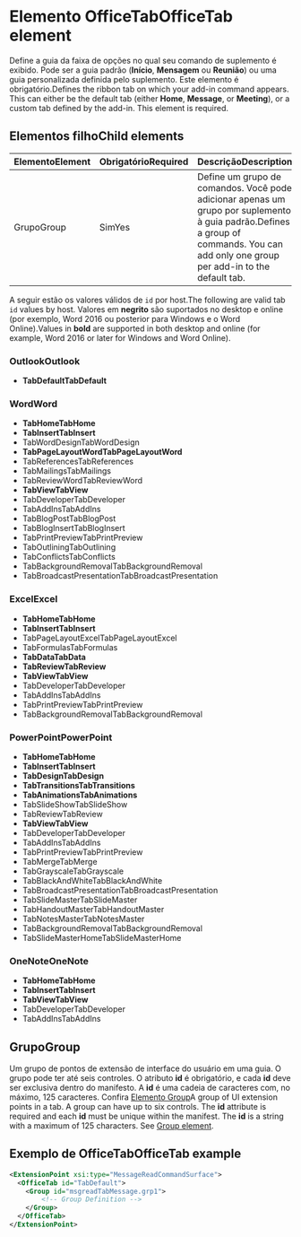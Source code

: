 # <a name="officetab-element"></a><span data-ttu-id="47972-101">Elemento OfficeTab</span><span class="sxs-lookup"><span data-stu-id="47972-101">OfficeTab element</span></span>

<span data-ttu-id="47972-p101">Define a guia da faixa de opções no qual seu comando de suplemento é exibido. Pode ser a guia padrão (**Início**, **Mensagem** ou **Reunião**) ou uma guia personalizada definida pelo suplemento. Este elemento é obrigatório.</span><span class="sxs-lookup"><span data-stu-id="47972-p101">Defines the ribbon tab on which your add-in command appears. This can either be the default tab (either  **Home**,  **Message**, or  **Meeting**), or a custom tab defined by the add-in. This element is required.</span></span>

## <a name="child-elements"></a><span data-ttu-id="47972-105">Elementos filho</span><span class="sxs-lookup"><span data-stu-id="47972-105">Child elements</span></span>

|  <span data-ttu-id="47972-106">Elemento</span><span class="sxs-lookup"><span data-stu-id="47972-106">Element</span></span> |  <span data-ttu-id="47972-107">Obrigatório</span><span class="sxs-lookup"><span data-stu-id="47972-107">Required</span></span>  |  <span data-ttu-id="47972-108">Descrição</span><span class="sxs-lookup"><span data-stu-id="47972-108">Description</span></span>  |
|:-----|:-----|:-----|
|  <span data-ttu-id="47972-109">Grupo</span><span class="sxs-lookup"><span data-stu-id="47972-109">Group</span></span>      | <span data-ttu-id="47972-110">Sim</span><span class="sxs-lookup"><span data-stu-id="47972-110">Yes</span></span> |  <span data-ttu-id="47972-p102">Define um grupo de comandos. Você pode adicionar apenas um grupo por suplemento à guia padrão.</span><span class="sxs-lookup"><span data-stu-id="47972-p102">Defines a group of commands. You can add only one group per add-in to the default tab.</span></span>  |

<span data-ttu-id="47972-113">A seguir estão os valores válidos de `id` por host.</span><span class="sxs-lookup"><span data-stu-id="47972-113">The following are valid tab `id` values by host.</span></span> <span data-ttu-id="47972-114">Valores em **negrito** são suportados no desktop e online (por exemplo, Word 2016 ou posterior para Windows e o Word Online).</span><span class="sxs-lookup"><span data-stu-id="47972-114">Values in **bold** are supported in both desktop and online (for example, Word 2016 or later for Windows and Word Online).</span></span>

### <a name="outlook"></a><span data-ttu-id="47972-115">Outlook</span><span class="sxs-lookup"><span data-stu-id="47972-115">Outlook</span></span>

- <span data-ttu-id="47972-116">**TabDefault**</span><span class="sxs-lookup"><span data-stu-id="47972-116">**TabDefault**</span></span>

### <a name="word"></a><span data-ttu-id="47972-117">Word</span><span class="sxs-lookup"><span data-stu-id="47972-117">Word</span></span>

- <span data-ttu-id="47972-118">**TabHome**</span><span class="sxs-lookup"><span data-stu-id="47972-118">**TabHome**</span></span>
- <span data-ttu-id="47972-119">**TabInsert**</span><span class="sxs-lookup"><span data-stu-id="47972-119">**TabInsert**</span></span>
- <span data-ttu-id="47972-120">TabWordDesign</span><span class="sxs-lookup"><span data-stu-id="47972-120">TabWordDesign</span></span>
- <span data-ttu-id="47972-121">**TabPageLayoutWord**</span><span class="sxs-lookup"><span data-stu-id="47972-121">**TabPageLayoutWord**</span></span>
- <span data-ttu-id="47972-122">TabReferences</span><span class="sxs-lookup"><span data-stu-id="47972-122">TabReferences</span></span>
- <span data-ttu-id="47972-123">TabMailings</span><span class="sxs-lookup"><span data-stu-id="47972-123">TabMailings</span></span>
- <span data-ttu-id="47972-124">TabReviewWord</span><span class="sxs-lookup"><span data-stu-id="47972-124">TabReviewWord</span></span>
- <span data-ttu-id="47972-125">**TabView**</span><span class="sxs-lookup"><span data-stu-id="47972-125">**TabView**</span></span>
- <span data-ttu-id="47972-126">TabDeveloper</span><span class="sxs-lookup"><span data-stu-id="47972-126">TabDeveloper</span></span>
- <span data-ttu-id="47972-127">TabAddIns</span><span class="sxs-lookup"><span data-stu-id="47972-127">TabAddIns</span></span>
- <span data-ttu-id="47972-128">TabBlogPost</span><span class="sxs-lookup"><span data-stu-id="47972-128">TabBlogPost</span></span>
- <span data-ttu-id="47972-129">TabBlogInsert</span><span class="sxs-lookup"><span data-stu-id="47972-129">TabBlogInsert</span></span>
- <span data-ttu-id="47972-130">TabPrintPreview</span><span class="sxs-lookup"><span data-stu-id="47972-130">TabPrintPreview</span></span>
- <span data-ttu-id="47972-131">TabOutlining</span><span class="sxs-lookup"><span data-stu-id="47972-131">TabOutlining</span></span>
- <span data-ttu-id="47972-132">TabConflicts</span><span class="sxs-lookup"><span data-stu-id="47972-132">TabConflicts</span></span>
- <span data-ttu-id="47972-133">TabBackgroundRemoval</span><span class="sxs-lookup"><span data-stu-id="47972-133">TabBackgroundRemoval</span></span>
- <span data-ttu-id="47972-134">TabBroadcastPresentation</span><span class="sxs-lookup"><span data-stu-id="47972-134">TabBroadcastPresentation</span></span>

### <a name="excel"></a><span data-ttu-id="47972-135">Excel</span><span class="sxs-lookup"><span data-stu-id="47972-135">Excel</span></span>

- <span data-ttu-id="47972-136">**TabHome**</span><span class="sxs-lookup"><span data-stu-id="47972-136">**TabHome**</span></span>
- <span data-ttu-id="47972-137">**TabInsert**</span><span class="sxs-lookup"><span data-stu-id="47972-137">**TabInsert**</span></span>
- <span data-ttu-id="47972-138">TabPageLayoutExcel</span><span class="sxs-lookup"><span data-stu-id="47972-138">TabPageLayoutExcel</span></span>
- <span data-ttu-id="47972-139">TabFormulas</span><span class="sxs-lookup"><span data-stu-id="47972-139">TabFormulas</span></span>
- <span data-ttu-id="47972-140">**TabData**</span><span class="sxs-lookup"><span data-stu-id="47972-140">**TabData**</span></span>
- <span data-ttu-id="47972-141">**TabReview**</span><span class="sxs-lookup"><span data-stu-id="47972-141">**TabReview**</span></span>
- <span data-ttu-id="47972-142">**TabView**</span><span class="sxs-lookup"><span data-stu-id="47972-142">**TabView**</span></span>
- <span data-ttu-id="47972-143">TabDeveloper</span><span class="sxs-lookup"><span data-stu-id="47972-143">TabDeveloper</span></span>
- <span data-ttu-id="47972-144">TabAddIns</span><span class="sxs-lookup"><span data-stu-id="47972-144">TabAddIns</span></span>
- <span data-ttu-id="47972-145">TabPrintPreview</span><span class="sxs-lookup"><span data-stu-id="47972-145">TabPrintPreview</span></span>
- <span data-ttu-id="47972-146">TabBackgroundRemoval</span><span class="sxs-lookup"><span data-stu-id="47972-146">TabBackgroundRemoval</span></span> 

### <a name="powerpoint"></a><span data-ttu-id="47972-147">PowerPoint</span><span class="sxs-lookup"><span data-stu-id="47972-147">PowerPoint</span></span>

- <span data-ttu-id="47972-148">**TabHome**</span><span class="sxs-lookup"><span data-stu-id="47972-148">**TabHome**</span></span>
- <span data-ttu-id="47972-149">**TabInsert**</span><span class="sxs-lookup"><span data-stu-id="47972-149">**TabInsert**</span></span>
- <span data-ttu-id="47972-150">**TabDesign**</span><span class="sxs-lookup"><span data-stu-id="47972-150">**TabDesign**</span></span>
- <span data-ttu-id="47972-151">**TabTransitions**</span><span class="sxs-lookup"><span data-stu-id="47972-151">**TabTransitions**</span></span>
- <span data-ttu-id="47972-152">**TabAnimations**</span><span class="sxs-lookup"><span data-stu-id="47972-152">**TabAnimations**</span></span>
- <span data-ttu-id="47972-153">TabSlideShow</span><span class="sxs-lookup"><span data-stu-id="47972-153">TabSlideShow</span></span>
- <span data-ttu-id="47972-154">TabReview</span><span class="sxs-lookup"><span data-stu-id="47972-154">TabReview</span></span>
- <span data-ttu-id="47972-155">**TabView**</span><span class="sxs-lookup"><span data-stu-id="47972-155">**TabView**</span></span>
- <span data-ttu-id="47972-156">TabDeveloper</span><span class="sxs-lookup"><span data-stu-id="47972-156">TabDeveloper</span></span>
- <span data-ttu-id="47972-157">TabAddIns</span><span class="sxs-lookup"><span data-stu-id="47972-157">TabAddIns</span></span>
- <span data-ttu-id="47972-158">TabPrintPreview</span><span class="sxs-lookup"><span data-stu-id="47972-158">TabPrintPreview</span></span>
- <span data-ttu-id="47972-159">TabMerge</span><span class="sxs-lookup"><span data-stu-id="47972-159">TabMerge</span></span>
- <span data-ttu-id="47972-160">TabGrayscale</span><span class="sxs-lookup"><span data-stu-id="47972-160">TabGrayscale</span></span>
- <span data-ttu-id="47972-161">TabBlackAndWhite</span><span class="sxs-lookup"><span data-stu-id="47972-161">TabBlackAndWhite</span></span>
- <span data-ttu-id="47972-162">TabBroadcastPresentation</span><span class="sxs-lookup"><span data-stu-id="47972-162">TabBroadcastPresentation</span></span>
- <span data-ttu-id="47972-163">TabSlideMaster</span><span class="sxs-lookup"><span data-stu-id="47972-163">TabSlideMaster</span></span>
- <span data-ttu-id="47972-164">TabHandoutMaster</span><span class="sxs-lookup"><span data-stu-id="47972-164">TabHandoutMaster</span></span>
- <span data-ttu-id="47972-165">TabNotesMaster</span><span class="sxs-lookup"><span data-stu-id="47972-165">TabNotesMaster</span></span>
- <span data-ttu-id="47972-166">TabBackgroundRemoval</span><span class="sxs-lookup"><span data-stu-id="47972-166">TabBackgroundRemoval</span></span>
- <span data-ttu-id="47972-167">TabSlideMasterHome</span><span class="sxs-lookup"><span data-stu-id="47972-167">TabSlideMasterHome</span></span>

### <a name="onenote"></a><span data-ttu-id="47972-168">OneNote</span><span class="sxs-lookup"><span data-stu-id="47972-168">OneNote</span></span>

- <span data-ttu-id="47972-169">**TabHome**</span><span class="sxs-lookup"><span data-stu-id="47972-169">**TabHome**</span></span>
- <span data-ttu-id="47972-170">**TabInsert**</span><span class="sxs-lookup"><span data-stu-id="47972-170">**TabInsert**</span></span>
- <span data-ttu-id="47972-171">**TabView**</span><span class="sxs-lookup"><span data-stu-id="47972-171">**TabView**</span></span>
- <span data-ttu-id="47972-172">TabDeveloper</span><span class="sxs-lookup"><span data-stu-id="47972-172">TabDeveloper</span></span>
- <span data-ttu-id="47972-173">TabAddIns</span><span class="sxs-lookup"><span data-stu-id="47972-173">TabAddIns</span></span>

## <a name="group"></a><span data-ttu-id="47972-174">Grupo</span><span class="sxs-lookup"><span data-stu-id="47972-174">Group</span></span>

<span data-ttu-id="47972-p104">Um grupo de pontos de extensão de interface do usuário em uma guia. O grupo pode ter até seis controles. O atributo **id** é obrigatório, e cada **id** deve ser exclusiva dentro do manifesto. A **id** é uma cadeia de caracteres com, no máximo, 125 caracteres. Confira [Elemento Group](group.md)</span><span class="sxs-lookup"><span data-stu-id="47972-p104">A group of UI extension points in a tab. A group can have up to six controls. The  **id** attribute is required and each **id** must be unique within the manifest. The **id** is a string with a maximum of 125 characters. See [Group element](group.md).</span></span>

## <a name="officetab-example"></a><span data-ttu-id="47972-179">Exemplo de OfficeTab</span><span class="sxs-lookup"><span data-stu-id="47972-179">OfficeTab example</span></span>

```xml
<ExtensionPoint xsi:type="MessageReadCommandSurface">
  <OfficeTab id="TabDefault">
    <Group id="msgreadTabMessage.grp1">
        <!-- Group Definition -->
    </Group>
  </OfficeTab>
</ExtensionPoint>
```
